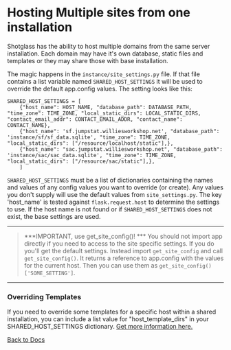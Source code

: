 # Hosting Multiple sites from one installation

Shotglass has the ability to host multiple domains from the same server installation. Each domain may have it's own database, static
files and templates or they may share those with base installation.

The magic happens in the `instance/site_settings.py` file. If that file contains a list variable named `SHARED_HOST_SETTINGS` it will
be used to override the default app.config values. The setting looks like this:
```
SHARED_HOST_SETTINGS = [
    {"host_name": HOST_NAME, "database_path": DATABASE_PATH, "time_zone": TIME_ZONE, "local_static_dirs": LOCAL_STATIC_DIRS, "contact_email_addr": CONTACT_EMAIL_ADDR, "contact_name": CONTACT_NAME},
    {"host_name": 'sf.jumpstat.williesworkshop.net', "database_path": 'instance/sf/sf_data.sqlite', "time_zone": TIME_ZONE, "local_static_dirs": ["/resource/localhost/static"],},
    {"host_name": "sac.jumpstat.williesworkshop.net", "database_path": 'instance/sac/sac_data.sqlite', "time_zone": TIME_ZONE, "local_static_dirs": ["/resource/sac/static"],},
    ]
```
`SHARED_HOST_SETTINGS` must be a list of dictionaries containing the names and values of any config values you want to override (or create).
Any values you don't supply will use the default values from `site_settings.py`. The key 'host_name' is tested against `flask.request.host` 
to determine the settings to use. If the host name is not found or if `SHARED_HOST_SETTINGS` does not exist, the base settings are
used.

----------------    
> ***IMPORTANT, use get_site_config()! *** You should not import app directly if you need to access to the site specific settings. If you do you'll get the
> default settings. Instead import `get_site_config` and call `get_site_config()`. It returns a reference to app.config with the 
> values for the current host. Then you can use them as `get_site_config()['SOME_SETTING']`.

----------------

### Overriding Templates

If you need to override some templates for a specific host within a shared installation, you can include a list value for "host_template_dirs" in
your SHARED_HOST_SETTINGS dictionary. [Get more information here.](/docs/template_loading.md)

[Back to Docs](/docs/shotglass2/README.md)
